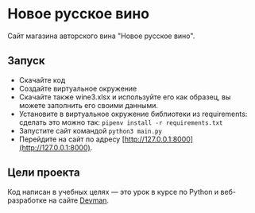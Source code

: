 # Новое русское вино

Сайт магазина авторского вина "Новое русское вино".

## Запуск
- Скачайте код
- Создайте виртуальное окружение
- Скачайте также wine3.xlsx и используйте его как образец, вы можете заполнить его своими данными.
- Установите в виртуальное окружение библиотеки из requirements:
    сделать это можно так:
        ```pipenv install -r requirements.txt```
- Запустите сайт командой ```python3 main.py```
- Перейдите на сайт по адресу [http://127.0.0.1:8000](http://127.0.0.1:8000).

## Цели проекта

Код написан в учебных целях — это урок в курсе по Python и веб-разработке на сайте [Devman](https://dvmn.org).
